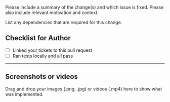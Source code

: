 Please include a summary of the change(s) and which issue is fixed. Please also include relevant motivation and context.

List any dependencies that are required for this change.

## Checklist for Author

- [ ] Linked your tickets to this pull request
- [ ] Ran tests locally and all pass

---

## Screenshots or videos

Drag and drop your images (.png, .jpg) or videos (.mp4) here to show what was implemented.
